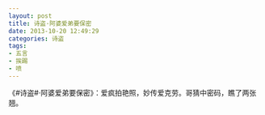 ```yaml
---
layout: post
title: 诗盗·阿婆爱弟要保密
date: 2013-10-20 12:49:29
categories: 诗盗
tags:
- 五言
- 挨踢
- 喷
---
```

《#诗盗#·阿婆爱弟要保密》：爱疯拍艳照，妙传爱克劳。哥猜中密码，瞧了两张翘。

